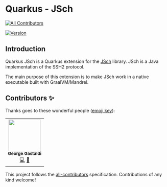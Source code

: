 # Quarkus - JSch
<!-- ALL-CONTRIBUTORS-BADGE:START - Do not remove or modify this section -->
[![All Contributors](https://img.shields.io/badge/all_contributors-1-orange.svg?style=flat-square)](#contributors-)
<!-- ALL-CONTRIBUTORS-BADGE:END -->

[![Version](https://img.shields.io/maven-central/v/io.quarkiverse.jsch/quarkus-jsch?logo=apache-maven&style=for-the-badge)](https://search.maven.org/artifact/io.quarkiverse.jsch/quarkus-jsch)

## Introduction

Quarkus JSch is a Quarkus extension for the [JSch](http://www.jcraft.com/jsch/) library.
JSch is a Java implementation of the SSH2 protocol.

The main purpose of this extension is to make JSch work in a native executable built with GraalVM/Mandrel.


## Contributors ✨

Thanks goes to these wonderful people ([emoji key](https://allcontributors.org/docs/en/emoji-key)):

<!-- ALL-CONTRIBUTORS-LIST:START - Do not remove or modify this section -->
<!-- prettier-ignore-start -->
<!-- markdownlint-disable -->
<table>
  <tr>
    <td align="center"><a href="http://gastaldi.wordpress.com"><img src="https://avatars.githubusercontent.com/u/54133?v=4?s=100" width="100px;" alt=""/><br /><sub><b>George Gastaldi</b></sub></a><br /><a href="https://github.com/quarkiverse/quarkus-jsch/commits?author=gastaldi" title="Code">💻</a> <a href="#maintenance-gastaldi" title="Maintenance">🚧</a></td>
  </tr>
</table>

<!-- markdownlint-restore -->
<!-- prettier-ignore-end -->

<!-- ALL-CONTRIBUTORS-LIST:END -->

This project follows the [all-contributors](https://github.com/all-contributors/all-contributors) specification. Contributions of any kind welcome!